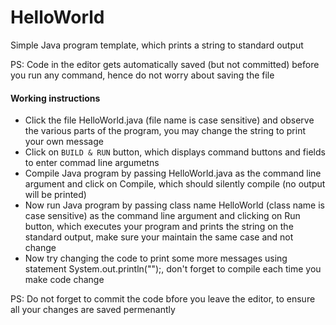 # HelloWorld
Simple Java program template, which prints a string to standard output

PS: Code in the editor gets automatically saved (but not committed) before you run any command, hence do not worry about saving the file

#### Working instructions
- Click the file HelloWorld.java (file name is case sensitive) and observe the various parts of the program, you may change the string to print your own message
- Click on `BUILD & RUN` button, which displays command buttons and fields to enter commad line argumetns
- Compile Java program by passing HelloWorld.java as the command line argument and click on Compile, which should silently compile (no output will be printed)
- Now run Java program by passing class name HelloWorld (class name is case sensitive) as the command line argument and clicking on Run button, which executes your program and prints the string on the standard output, make sure your maintain the same case and not change
- Now try changing the code to print some more messages using statement System.out.println("<Type Your String Here>");, don't forget to compile each time you make code change

PS: Do not forget to commit the code bfore you leave the editor, to ensure all your changes are saved permenantly 
